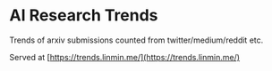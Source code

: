 # AI Research Trends
Trends of arxiv submissions counted from twitter/medium/reddit etc.

Served at [https://trends.linmin.me/](https://trends.linmin.me/)
